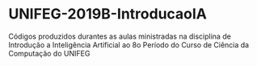# UNIFEG-2019B-IntroducaoIA
Códigos produzidos durantes as aulas ministradas na disciplina de Introdução a Inteligência Artificial ao 8o Período do Curso de Ciência da Computação do UNIFEG
